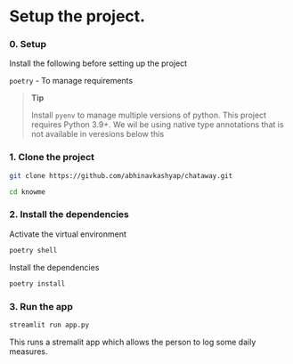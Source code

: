 # Setup the project.

### 0. Setup

Install the following before setting up the project

`poetry` - To manage requirements

> **Tip**
>
> Install `pyenv` to manage multiple versions of python. This project requires Python 3.9+. We wil be using native type annotations that is not available in veresions below this

### 1. Clone the project

```bash
git clone https://github.com/abhinavkashyap/chataway.git
```

```bash
cd knowme
```

### 2. Install the dependencies

Activate the virtual environment

```bash
poetry shell 
```

Install the dependencies

```bash
poetry install
```


### 3. Run the app 
```bash 
streamlit run app.py
```

This runs a stremalit app which allows the person to log some 
daily measures. 
